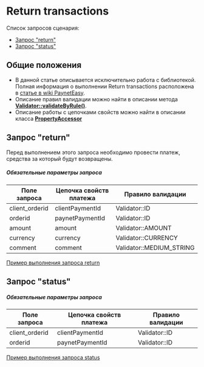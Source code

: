 # Return transactions

Список запросов сценария:
* [Запрос "return"](#return)
* [Запрос "status"](#status)

## Общие положения

* В данной статье описывается исключительно работа с библиотекой. Полная информация о выполнении Return transactions расположена в [статье в wiki PaynetEasy](http://wiki.payneteasy.com/index.php/PnE:Return_Transactions).
* Описание правил валидации можно найти в описании метода **[Validator::validateByRule()](../library-internals/02-validator.md#validateByRule)**.
* Описание работы с цепочками свойств можно найти в описании класса **[PropertyAccessor](../library-internals/03-property-accessor.md)**

## <a name="return"></a> Запрос "return"

Перед выполнением этого запроса необходимо провести платеж, средства за который будут возвращены.

##### Обязательные параметры запроса

Поле запроса    |Цепочка свойств платежа|Правило валидации
----------------|-----------------------|-----------------
client_orderid  |clientPaymentId        |Validator::ID
orderid         |paynetPaymentId        |Validator::ID
amount          |amount                 |Validator::AMOUNT
currency        |currency               |Validator::CURRENCY
comment         |comment                |Validator::MEDIUM_STRING

[Пример выполнения запроса return](../../example/return.php)

## <a name="status"></a> Запрос "status"

##### Обязательные параметры запроса

Поле запроса    |Цепочка свойств платежа|Правило валидации
----------------|-----------------------|-----------------
client_orderid  |clientPaymentId        |Validator::ID
orderid         |paynetPaymentId        |Validator::ID

[Пример выполнения запроса status](../../example/status.php)
